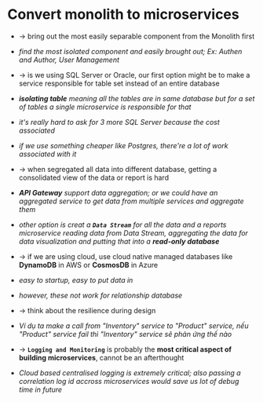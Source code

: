 
# Convert monolith to microservices
* -> bring out the most easily separable component from the Monolith first
* _find the most isolated component and easily brought out; Ex: Authen and Author, User Management_

* -> is we using SQL Server or Oracle, our first option might be to make a service responsible for table set instead of an entire database
* _**isolating table** meaning all the tables are in same database but for a set of tables a single microservice is responsible for that_
* _it's really hard to ask for 3 more SQL Server because the cost associated_
* _if we use something cheaper like Postgres, there're a lot of work associated with it_

* -> when segregated all data into different database, getting a consolidated view of the data or report is hard
* _**API Gateway** support data aggregation; or we could have an aggregated service to get data from multiple services and aggregate them_
* _other option is creat a **`Data Stream`** for all the data and a reports microservice reading data from Data Stream, aggregating the data for data visualization and putting that into a **read-only database**_

* -> if we are using cloud, use cloud native managed databases like **DynamoDB** in AWS or **CosmosDB** in Azure 
* _easy to startup, easy to put data in_
* _however, these not work for relationship database_

* -> think about the resilience during design
* _Ví dụ ta make a call from "Inventory" service to "Product" service, nếu "Product" service fail thì "Inventory" service sẽ phản ứng thế nào_

* -> **`Logging and Monitoring`** is probably the **most critical aspect of building microservices**, cannot be an afterthought 
* _Cloud based centralised logging is extremely critical; also passing a correlation log id accross microservices would save us lot of debug time in future_